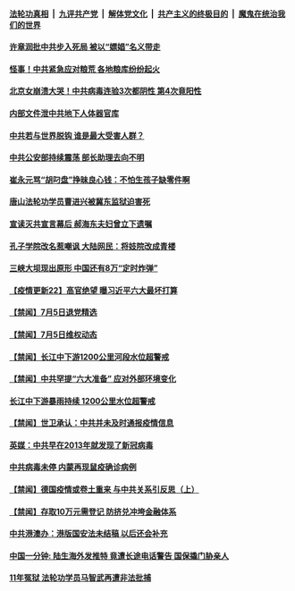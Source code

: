 ####  [法轮功真相](../../../../basic/blob/master/README.md?t=07061602) &nbsp;|&nbsp; [九评共产党](../../../../9ping.md/blob/master/README.md?t=07061602) &nbsp;|&nbsp; [解体党文化](../../../../jtdwh.md/blob/master/README.md?t=07061602)  &nbsp;|&nbsp; [共产主义的终极目的](../../../../gczydzjmd.md/blob/master/README.md?t=07061602) &nbsp;|&nbsp; [魔鬼在统治我们的世界](../../../../mgztzwmdsj.md/blob/master/README.md?t=07061602) 

#### [许章润批中共步入死局 被以“嫖娼”名义带走](../pages/prog204/a102886993.md?t=07061602) 

#### [怪事！中共紧急应对粮荒 各地粮库纷纷起火](../pages/prog204/a102886968.md?t=07061602) 

#### [北京女崩溃大哭！中共病毒连验3次都阴性 第4次竟阳性](../pages/prog204/a102886962.md?t=07061602) 

#### [内部文件泄中共地下人体器官库](../pages/prog204/a102886877.md?t=07061602) 

#### [中共若与世界脱钩 谁是最大受害人群？](../pages/prog204/a102886929.md?t=07061602) 


#### [中共公安部持续震荡 部长助理去向不明](../pages/prog204/a102886876.md?t=07061602) 

#### [崔永元骂“胡叼盘”挣昧良心钱：不怕生孩子缺零件啊](../pages/prog204/a102886871.md?t=07061602) 

#### [唐山法轮功学员曹进兴被冀东监狱迫害死](../pages/prog204/a102886856.md?t=07061602) 

#### [宣读灭共宣言幕后 郝海东夫妇曾立下遗嘱](../pages/prog204/a102886848.md?t=07061602) 

#### [孔子学院改名惹嘲讽 大陆网民：将妓院改成青楼](../pages/prog204/a102886832.md?t=07061602) 

#### [三峡大坝现出原形 中国还有8万“定时炸弹”](../pages/prog204/a102886825.md?t=07061602) 


#### [【疫情更新22】高官绝望 曝习近平六大最坏打算](../pages/prog204/a102886813.md?t=07061602) 

#### [【禁闻】7月5日退党精选](../pages/prog204/a102886805.md?t=07061602) 

#### [【禁闻】7月5日维权动态](../pages/prog204/a102886801.md?t=07061602) 

#### [【禁闻】长江中下游1200公里河段水位超警戒](../pages/prog204/a102886783.md?t=07061602) 

#### [【禁闻】中共罕提“六大准备” 应对外部环境变化](../pages/prog204/a102886785.md?t=07061602) 

#### [长江中下游暴雨持续 1200公里水位超警戒](../pages/prog204/a102886728.md?t=07061602) 


#### [【禁闻】世卫承认：中共并未及时通报疫情信息](../pages/prog204/a102886744.md?t=07061602) 

#### [英媒：中共早在2013年就发现了新冠病毒](../pages/prog204/a102886678.md?t=07061602) 

#### [中共病毒未停 内蒙再现鼠疫确诊病例](../pages/prog204/a102886680.md?t=07061602) 

#### [【禁闻】德国疫情或卷土重来 与中共关系引反思（上）](../pages/prog204/a102886710.md?t=07061602) 

#### [【禁闻】存取10万元需登记 防挤兑冲垮金融体系](../pages/prog204/a102886695.md?t=07061602) 

#### [中共港澳办：港版国安法未结稿 以后还会补充](../pages/prog204/a102885457.md?t=07061602) 

#### [中国一分钟: 陆生海外发推特 竟遭长途电话警告 国保撬门胁亲人](../pages/prog204/a102886602.md?t=07061602) 

#### [11年冤狱 法轮功学员马智武再遭非法批捕](../pages/prog204/a102886601.md?t=07061602) 


